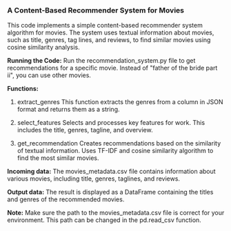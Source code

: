 ### A Content-Based Recommender System for Movies
This code implements a simple content-based recommender system algorithm for movies. The system uses textual information about movies, such as title, genres, tag lines, and reviews, to find similar movies using cosine similarity analysis.

**Running the Code:**
Run the recommendation_system.py file to get recommendations for a specific movie. Instead of "father of the bride part ii", you can use other movies.

**Functions:**
1. extract_genres
This function extracts the genres from a column in JSON format and returns them as a string.

2. select_features
Selects and processes key features for work. This includes the title, genres, tagline, and overview.

3. get_recommendation
Creates recommendations based on the similarity of textual information. Uses TF-IDF and cosine similarity algorithm to find the most similar movies.

**Incoming data:**
The movies_metadata.csv file contains information about various movies, including title, genres, taglines, and reviews.

**Output data:**
The result is displayed as a DataFrame containing the titles and genres of the recommended movies.

**Note:**
Make sure the path to the movies_metadata.csv file is correct for your environment. This path can be changed in the pd.read_csv function.
